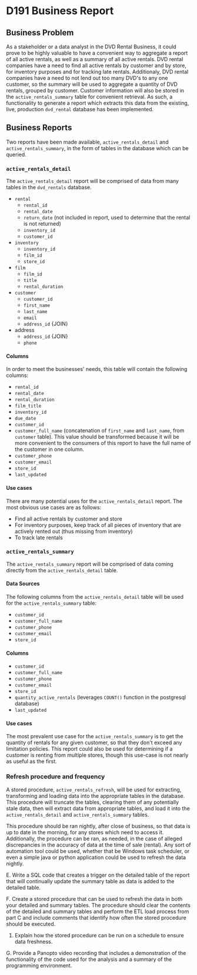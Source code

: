 # D191 Business Report

## Business Problem

As a stakeholder or a data analyst in the DVD Rental Business, it could prove to be highly valuable to have a convenient way to aggregate a report of all active rentals, as well as a summary of all active rentals. DVD rental companies have a need to find all active rentals by customer and by store, for inventory purposes and for tracking late rentals. Additionaly, DVD rental companies have a need to not lend out too many DVD's to any one customer, so the summary will be used to aggregate a quantity of DVD rentals, grouped by customer. Customer information will also be stored in the `active_rentals_summary` table for convenient retrieval. As such, a functionality to generate a report which extracts this data from the existing, live, production `dvd_rental` database has been implemented.

## Business Reports

Two reports have been made available, `active_rentals_detail` and `active_rentals_summary`, in the form of tables in the database which can be queried.

### `active_rentals_detail`

The `active_rentals_detail` report will be comprised of data from many tables in the `dvd_rentals` database.

- `rental`
  - `rental_id`
  - `rental_date`
  - `return_date` (not included in report, used to determine that the rental is not returned)
  - `inventory_id`
  - `customer_id`
- `inventory`
  - `inventory_id`
  - `film_id`
  - `store_id`
- `film`
  - `film_id`
  - `title`
  - `rental_duration`
- `customer`
  - `customer_id`
  - `first_name`
  - `last_name`
  - `email`
  - `address_id` {JOIN}
- address
  - `address_id` {JOIN}
  - `phone`

#### Columns

In order to meet the businesses' needs, this table will contain the following columns:

- `rental_id`
- `rental_date`
- `rental_duration`
- `film_title`
- `inventory_id`
- `due_date`
- `customer_id`
- `customer_full_name` (concatenation of `first_name` and `last_name`, from `customer` table). This value should be transformed because
  it will be more convenient to the consumers of this report to have the full name of the customer in one column.
- `customer_phone`
- `customer_email`
- `store_id`
- `last_updated`

#### Use cases

There are many potential uses for the `active_rentals_detail` report.
The most obvious use cases are as follows:

- Find all active rentals by customer and store
- For inventory purposes, keep track of all pieces of inventory that are actively rented out (thus missing from inventory)
- To track late rentals

### `active_rentals_summary`

The `active_rentals_summary` report will be comprised of data coming directly from the `active_rentals_detail` table.

#### Data Sources

The following columns from the `active_rentals_detail` table will be used for the `active_rentals_summary` table:

- `customer_id`
- `customer_full_name`
- `customer_phone`
- `customer_email`
- `store_id`

#### Columns

- `customer_id`
- `customer_full_name`
- `customer_phone`
- `customer_email`
- `store_id`
- `quantity_active_rentals` (leverages `COUNT()` function in the postgresql database)
- `last_updated`

#### Use cases

The most prevalent use case for the `active_rentals_summary` is to get the quantity of rentals for any given customer, so that they don't exceed any limitation policies. This report could also be used for determining if a customer is renting from multiple stores, though this use-case is not nearly as useful as the first.

### Refresh procedure and frequency

A stored procedure, `active_rentals_refresh`, will be used for extracting, transforming and loading data into the appropriate tables in the database. This procedure will truncate the tables, clearing them of any potentially stale data, then will extract data from appropriate tables, and load it into the `active_rentals_detail` and `active_rentals_summary` tables.

This procedure should be ran nightly, after close of business, so that data is up to date in the morning, for any stores which need to access it. Additionally, the procedure can be ran, as needed, in the case of alleged discrepancies in the accuracy of data at the time of sale (rental). Any sort of automation tool could be used, whether that be Windows task scheduler, or even a simple java or python application could be used to refresh the data nightly.

E. Write a SQL code that creates a trigger on the detailed table of the report that will continually update the summary table as data is added to the detailed table.

F. Create a stored procedure that can be used to refresh the data in both your detailed and summary tables. The procedure should clear the contents of the detailed and summary tables and perform the ETL load process from part C and include comments that identify how often the stored procedure should be executed.

1.  Explain how the stored procedure can be run on a schedule to ensure data freshness.

G. Provide a Panopto video recording that includes a demonstration of the functionality of the code used for the analysis and a summary of the programming environment.
